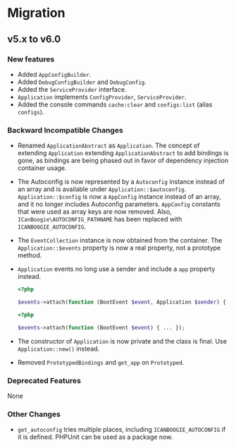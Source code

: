 # Migration

## v5.x to v6.0

### New features

- Added `AppConfigBuilder`.
- Added `DebugConfigBuilder` and `DebugConfig`.
- Added the `ServiceProvider` interface.
- `Application` implements `ConfigProvider`, `ServiceProvider`.
- Added the console commands `cache:clear` and `configs:list` (alias `configs`).

### Backward Incompatible Changes

- Renamed `ApplicationAbstract` as `Application`. The concept of extending `Application` extending
`ApplicationAbstract` to add bindings is gone, as bindings are being phased out in favor of dependency injection container usage.

- The Autoconfig is now represented by a `Autoconfig` instance instead of an array and is available under `Application::$autoconfig`. `Application::$config` is now a `AppConfig` instance instead of an array, and it no longer includes Autoconfig parameters. `AppConfig` constants that were used as array keys are now removed. Also, `ICanBoogie\AUTOCONFIG_PATHNAME` has been replaced with `ICANBOOGIE_AUTOCONFIG`.

- The `EventCollection` instance is now obtained from the container. The `Application::$events` property is now a real property, not a prototype method.

- `Application` events no long use a sender and include a `app` property instead.

    ```php
    <?php

    $events->attach(function (BootEvent $event, Application $sender) { ... });
    ```
    ```php
    <?php

    $events->attach(function (BootEvent $event) { ... });
    ```

- The constructor of `Application` is now private and the class is final. Use `Application::new()` instead.

- Removed `PrototypedBindings` and `get_app` on `Prototyped`.

### Deprecated Features

None

### Other Changes

- `get_autoconfig` tries multiple places, including `ICANBOOGIE_AUTOCONFIG` if it is defined. PHPUnit can be used as a package now.

